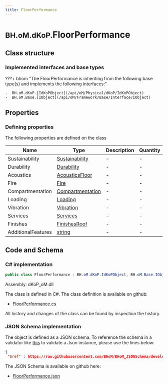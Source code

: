 ```yaml
---
title: FloorPerformance
---
```


# <small>BH.oM.dKoP.</small>**FloorPerformance**



## Class structure

### Implemented interfaces and base types

???+ bhom "The FloorPerformance is inheriting from the following base type(s) and implements the following interfaces:"

    -  BH.oM.dKoP.[IdKoPObject](/api/oM/Physical/dKoP/IdKoPObject)
    -  BH.oM.Base.[IObject](/api/oM/Framework/Base/Interface/IObject)


## Properties



### Defining properties

The following properties are defined on the class

| Name             | Type             | Description      | Quantity         |
|------------------|------------------|------------------|------------------|
| Sustainability | [Sustainability](/api/oM/Physical/dKoP/Perfomance/Sustainability) | - | - |
| Durability | [Durability](/api/oM/Physical/dKoP/Perfomance/Durability) | - | - |
| Acoustics | [AcousticsFloor](/api/oM/Physical/dKoP/Perfomance/AcousticsFloor) | - | - |
| Fire | [Fire](/api/oM/Physical/dKoP/Perfomance/Fire) | - | - |
| Compartmentation | [Compartmentation](/api/oM/Physical/dKoP/Perfomance/Compartmentation) | - | - |
| Loading | [Loading](/api/oM/Physical/dKoP/Perfomance/Loading/Loading) | - | - |
| Vibration | [Vibration](/api/oM/Physical/dKoP/Perfomance/Vibration) | - | - |
| Services | [Services](/api/oM/Physical/dKoP/Perfomance/Services/Services) | - | - |
| Finishes | [FinishesRoof](/api/oM/Physical/dKoP/Perfomance/Finishes/FinishesRoof) | - | - |
| AdditionalFeatures | [string](https://learn.microsoft.com/en-us/dotnet/api/System.String?view=netstandard-2.0) | - | - |


## Code and Schema

### C# implementation

``` C# title="C#"
public class FloorPerformance : BH.oM.dKoP.IdKoPObject, BH.oM.Base.IObject
```

Assembly: dKoP_oM.dll

The class is defined in C#. The class definition is available on github:

- [FloorPerformance.cs](https://github.com/BHoM/dKoP_Toolkit/blob/develop/dKoP_oM/Perfomance\FloorPerformance.cs)

All history and changes of the class can be found by inspection the history.
### JSON Schema implementation

The object is defined as a JSON schema. To reference the schema in a validator like [this](https://www.jsonschemavalidator.net/) to validate a Json instance, please use the lines below:

``` json title="JSON Schema"
{
 "$ref" : https://raw.githubusercontent.com/BHoM/BHoM_JSONSchema/develop/dKoP_oM/FloorPerformance.json}
```

The JSON Schema is available on github here:

- [FloorPerformance.json](https://github.com/BHoM/BHoM_JSONSchema/blob/develop/dKoP_oM/FloorPerformance.json)

